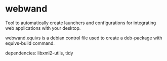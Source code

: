 # webwand

Tool to automatically create launchers and configurations for integrating web applications with your desktop.

webwand.equivs is a debian control file used to create a deb-package with equivs-build command.

dependencies: libxml2-utils, tidy


